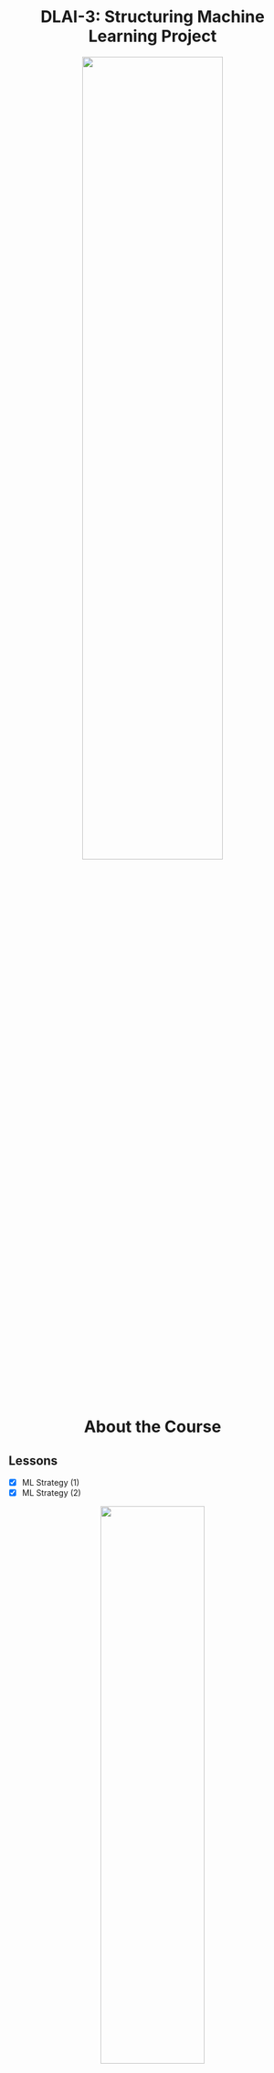 <h1 align="center">DLAI-3: Structuring Machine Learning Project</h1>

<p align="center">
<img src="https://ucarecdn.com/275d2297-8b82-422b-89dd-efeff47a86f2/" width="70%" height="60%">
</p>

<h1 align="center">About the Course</h1>

## Lessons

- [x] ML Strategy (1)
- [x] ML Strategy (2)

<p align="center">
<img src="https://ucarecdn.com/519f5d61-3a98-4b58-a3fe-13d458834356/" width="60%" height="50%">
</p>

## Case Studies

- [x] [Bird Recognition in the city of Peacetopia](https://github.com/codeamt/Deep-Learning-AI/blob/master/3%20Structuring%20Machine%20Learning%20Projects/Case%20Studies/1%20Bird%20Recognition/README.md)
- [x] [Autonomous Driving](https://github.com/codeamt/Deep-Learning-AI/blob/master/3%20Structuring%20Machine%20Learning%20Projects/Case%20Studies/2%20Autonomous%20Driving/README.md)


## Additional Material

<p align="center">
  <b>Heroes of Deep Learning Interview with Andrej Karpathy</b><br>
<img src="" width="400px" height="350px"><br>
  Here's where the description will go.
</p>

<p align="center">
  <b>Heroes of Deep Learning Interview with Ruslan Salakhutdinov</b><br>
<img src="" width="400px" height="350px">
</p>
